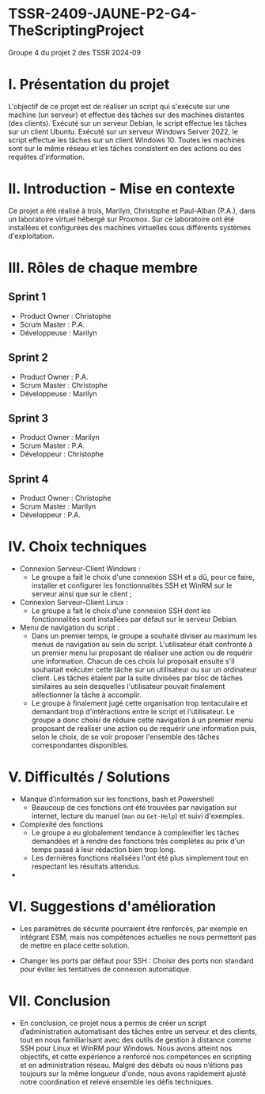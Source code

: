 # TSSR-2409-JAUNE-P2-G4-TheScriptingProject
Groupe 4 du projet 2 des TSSR 2024-09

# I. Présentation du projet
L'objectif de ce projet est de réaliser un script qui s'exécute sur une machine (un serveur) et effectue des tâches sur des machines distantes (des clients).
Exécuté sur un serveur Debian, le script effectue les tâches sur un client Ubuntu.
Exécuté sur un serveur Windows Server 2022, le script effectue les tâches sur un client Windows 10.
Toutes les machines sont sur le même réseau et les tâches consistent en des actions ou des requêtes d'information.

# II. Introduction - Mise en contexte
Ce projet a été réalisé à trois, Marilyn, Christophe et Paul-Alban (P.A.), dans un laboratoire virtuel hébergé sur Proxmox. Sur ce laboratoire ont été installées et configurées des machines virtuelles sous différents systèmes d'exploitation. 

# III. Rôles de chaque membre
## Sprint 1
- Product Owner : Christophe
- Scrum Master : P.A.
- Développeuse : Marilyn
## Sprint 2
- Product Owner : P.A.
- Scrum Master : Christophe
- Développeuse : Marilyn
## Sprint 3
- Product Owner : Marilyn
- Scrum Master : P.A.
- Développeur : Christophe
## Sprint 4
- Product Owner : Christophe
- Scrum Master : Marilyn
- Développeur : P.A.

# IV. Choix techniques
- Connexion Serveur-Client Windows :
    - Le groupe a fait le choix d'une connexion SSH et a dû, pour ce faire, installer et configurer les fonctionnalités SSH et WinRM sur le serveur ainsi que sur le client ;
- Connexion Serveur-Client Linux :
    - Le groupe a fait le choix d'une connexion SSH dont les fonctionnalités sont installées par défaut sur le serveur Debian.
- Menu de navigation du script :
    - Dans un premier temps, le groupe a souhaité diviser au maximum les menus de navigation au sein du script. L'utilisateur était confronté à un premier menu lui proposant de réaliser une action ou de requérir une information. Chacun de ces choix lui proposait ensuite s'il souhaitait exécuter cette tâche sur un utilisateur ou sur un ordinateur client. Les tâches étaient par la suite divisées par bloc de tâches similaires au sein desquelles l'utilisateur pouvait finalement sélectionner la tâche à accomplir.
    - Le groupe à finalement jugé cette organisation trop tentaculaire et demandant trop d'intéractions entre le script et l'utilisateur. Le groupe a donc choisi de réduire cette navigation à un premier menu proposant de réaliser une action ou de requérir une information puis, selon le choix, de se voir proposer l'ensemble des tâches correspondantes disponibles. 


# V. Difficultés / Solutions
- Manque d'information sur les fonctions, bash et Powershell
    - Beaucoup de ces fonctions ont été trouvées par navigation sur internet, lecture du manuel (`man` ou `Get-Help`) et suivi d'exemples.
- Complexité des fonctions
    - Le groupe a eu globalement tendance à complexifier les tâches demandées et à rendre des fonctions très complètes au prix d'un temps passé à leur rédaction bien trop long.
    - Les dernières fonctions réalisées l'ont été plus simplement tout en respectant les résultats attendus.
- 

# VI. Suggestions d'amélioration

- Les paramètres de sécurité pourraient être renforcés, par exemple en intégrant ESM, mais nos compétences actuelles ne nous permettent pas de mettre en place cette solution.

- Changer les ports par défaut pour SSH : Choisir des ports non standard pour éviter les tentatives de connexion automatique.

# VII. Conclusion

- En conclusion, ce projet nous a permis de créer un script d’administration automatisant des tâches entre un serveur et des clients, tout en nous familiarisant avec des outils de gestion à distance comme SSH pour Linux et WinRM pour Windows. Nous avons atteint nos objectifs, et cette expérience a renforcé nos compétences en scripting et en administration réseau. Malgré des débuts où nous n’étions pas toujours sur la même longueur d'onde, nous avons rapidement ajusté notre coordination et relevé ensemble les défis techniques.
